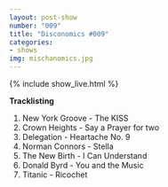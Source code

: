 ```yaml
---
layout: post-show
number: "009"
title: "Disconomics #009"
categories:
- shows
img: mischanomics.jpg
---
```


{% include show_live.html %}

**Tracklisting**

1. New York Groove - The KISS
1. Crown Heights - Say a Prayer for two
1. Delegation - Heartache No. 9
1. Norman Connors - Stella
1. The New Birth - I Can Understand
1. Donald Byrd - You and the Music
1. Titanic - Ricochet
